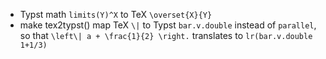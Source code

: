 - Typst math `limits(Y)^X` to TeX `\overset{X}{Y}`
- make tex2typst() map TeX `\|` to Typst `bar.v.double` instead of `parallel`,
  so that `\left\| a + \frac{1}{2} \right.` translates to `lr(bar.v.double 1+1/3)`